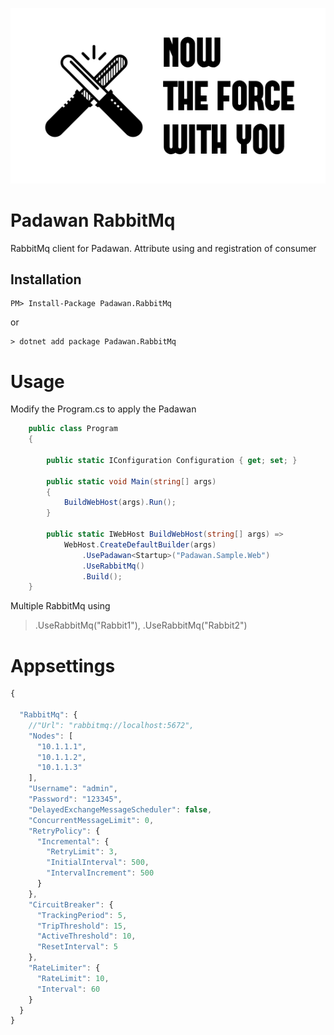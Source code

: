 <p align="center">
    <a href="#Padawan">
        <img alt="logo" src="now-the-force-with-you.png">
    </a>
</p>


# Padawan RabbitMq
RabbitMq client for Padawan. Attribute using and registration of consumer


## Installation

```shell
PM> Install-Package Padawan.RabbitMq 
```

or

```shell
> dotnet add package Padawan.RabbitMq 
```

# Usage

Modify the Program.cs to apply the Padawan
```csharp
    public class Program
    {

        public static IConfiguration Configuration { get; set; }

        public static void Main(string[] args)
        {
            BuildWebHost(args).Run();
        }

        public static IWebHost BuildWebHost(string[] args) =>
            WebHost.CreateDefaultBuilder(args)
                .UsePadawan<Startup>("Padawan.Sample.Web")
                .UseRabbitMq()
                .Build();
    }
```

Multiple RabbitMq using

> .UseRabbitMq("Rabbit1"),   .UseRabbitMq("Rabbit2")

# Appsettings

```javascript
{

  "RabbitMq": {
    //"Url": "rabbitmq://localhost:5672",
    "Nodes": [
      "10.1.1.1",
      "10.1.1.2",
      "10.1.1.3"
    ],
    "Username": "admin",
    "Password": "123345",
    "DelayedExchangeMessageScheduler": false,
    "ConcurrentMessageLimit": 0,
    "RetryPolicy": {
      "Incremental": {
        "RetryLimit": 3,
        "InitialInterval": 500,
        "IntervalIncrement": 500
      }
    },
    "CircuitBreaker": {
      "TrackingPeriod": 5,
      "TripThreshold": 15,
      "ActiveThreshold": 10,
      "ResetInterval": 5
    },
    "RateLimiter": {
      "RateLimit": 10,
      "Interval": 60
    }
  }
}
```

